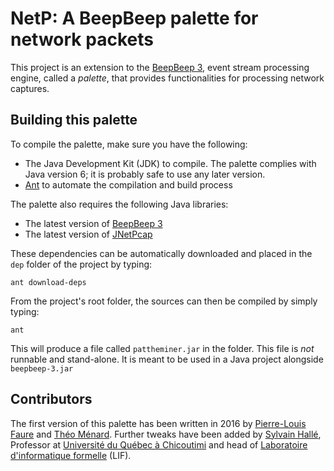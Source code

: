 NetP: A BeepBeep palette for network packets
============================================

This project is an extension to the [BeepBeep
3](https://liflab.github.io/beepbeep-3), event stream processing engine,
called a *palette*, that provides functionalities for processing
network captures.

Building this palette
---------------------

To compile the palette, make sure you have the following:

- The Java Development Kit (JDK) to compile. The palette complies
  with Java version 6; it is probably safe to use any later version.
- [Ant](http://ant.apache.org) to automate the compilation and build process

The palette also requires the following Java libraries:

- The latest version of [BeepBeep 3](https://liflab.github.io/beepbeep-3)
- The latest version of [JNetPcap](https://sourceforge.net/projects/jnetpcap)

These dependencies can be automatically downloaded and placed in the
`dep` folder of the project by typing:

    ant download-deps

From the project's root folder, the sources can then be compiled by simply
typing:

    ant

This will produce a file called `pattheminer.jar` in the folder. This file
is *not* runnable and stand-alone. It is meant to be used in a Java project
alongside `beepbeep-3.jar`

Contributors
------------

The first version of this palette has been written in 2016 by
[Pierre-Louis Faure](https://www.linkedin.com/in/plfaure) and
[Théo Ménard](https://www.linkedin.com/in/theomenard). Further tweaks have been
added by [Sylvain Hallé](http://leduotang.ca/sylvain), Professor at
[Université du Québec à Chicoutimi](http://www.uqac.ca) and head of
[Laboratoire d'informatique formelle](http://liflab.ca) (LIF).